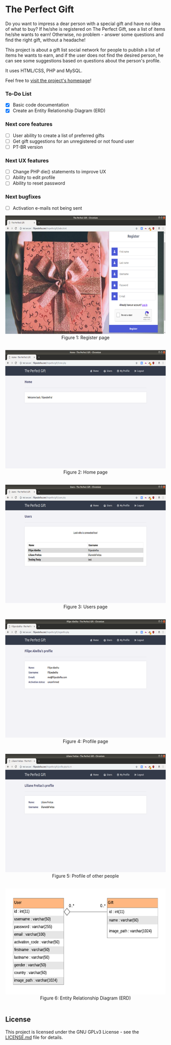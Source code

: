 # The Perfect Gift

Do you want to impress a dear person with a special gift and have no idea of what to buy? If he/she is registered on The Perfect Gift, see a list of items he/she wants to earn! Otherwise, no problem - answer some questions and find the right gift, without a headache!

This project is about a gift list social network for people to publish a list of items he wants to earn, and if the user does not find the desired person, he can see some suggestions based on questions about the person's profile.

It uses HTML/CSS, PHP and MySQL.

Feel free to <a href="http://www.filipeabelha.com/theperfectgift">visit the project's homepage</a>!

### To-Do List

- [x] Basic code documentation
- [x] Create an Entity Relationship Diagram (ERD)

### Next core features

- [ ] User ability to create a list of preferred gifts 
- [ ] Get gift suggestions for an unregistered or not found user
- [ ] PT-BR version

### Next UX features

- [ ] Change PHP die() statements to improve UX
- [ ] Ability to edit profile
- [ ] Ability to reset password

### Next bugfixes

- [ ] Activation e-mails not being sent

<p align="center">
<img src="img/readme_register.png" width="658" height="370">
<br>
Figure 1: Register page
<br>
<br>
</p>

<p align="center">
<img src="img/readme_home.png" width="658" height="370">
<br>
Figure 2: Home page
<br>
<br>
</p>

<p align="center">
<img src="img/readme_users.png" width="658" height="370">
<br>
Figure 3: Users page
<br>
<br>
</p>

<p align="center">
<img src="img/readme_myprofile.png" width="658" height="370">
<br>
Figure 4: Profile page
<br>
<br>
</p>

<p align="center">
<img src="img/readme_otherprofile.png" width="658" height="370">
<br>
Figure 5: Profile of other people
<br>
<br>
</p>

<p align="center">
<img src="img/erd.png" width="615" height="331">
<br>
Figure 6: Entity Relationship Diagram (ERD)
<br>
<br>
</p>

## License
This project is licensed under the GNU GPLv3 License - see the [LICENSE.md](LICENSE.md) file for details.
